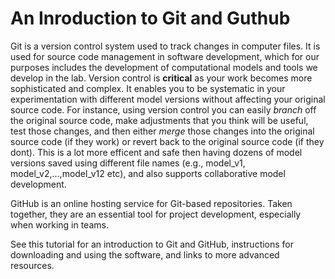 # An Inroduction to Git and Guthub

Git is a version control system used to track changes in computer files. It is used for source code management in software development, which for our purposes includes the development of computational models and tools we develop in the lab. Version control is **critical** as your work becomes more sophisticated and complex. It enables you to be systematic in your experimentation with different model versions without affecting your original source code. For instance, using version control you can easily *branch* off the original source code, make adjustments that you think will be useful, test those changes, and then either *merge* those changes into the original source code (if they work) or revert back to the original source code (if they dont). This is a lot more efficent and safe then having dozens of model versions saved using different file names (e.g., model_v1, model_v2,...,model_v12 etc), and also supports collaborative model development.

GitHub is an online hosting service for Git-based repositories. Taken together, they are an essential tool for project development, especially when working in teams.

See this tutorial for an introduction to Git and GitHub, instructions for downloading and using the software, and links to more advanced resources.
